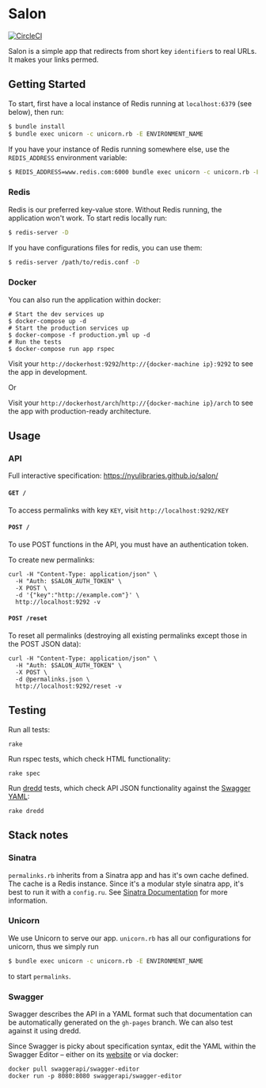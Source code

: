 # Salon
[![CircleCI](https://circleci.com/gh/NYULibraries/salon.svg?style=svg)](https://circleci.com/gh/NYULibraries/salon)

Salon is a simple app that redirects from short key `identifier`s to real URLs. It makes your links permed.

## Getting Started

To start, first have a local instance of Redis running at `localhost:6379` (see below), then run:

```sh
$ bundle install
$ bundle exec unicorn -c unicorn.rb -E ENVIRONMENT_NAME
```

If you have your instance of Redis running somewhere else, use the `REDIS_ADDRESS` environment
variable:

```sh
$ REDIS_ADDRESS=www.redis.com:6000 bundle exec unicorn -c unicorn.rb -E ENVIRONMENT_NAME -D
```

### Redis

Redis is our preferred key-value store. Without Redis running, the application won't work. To start redis locally run:

```sh
$ redis-server -D
```

If you have configurations files for redis, you can use them:

```sh
$ redis-server /path/to/redis.conf -D
```

### Docker

You can also run the application within docker:

```
# Start the dev services up
$ docker-compose up -d
# Start the production services up
$ docker-compose -f production.yml up -d
# Run the tests
$ docker-compose run app rspec
```

Visit your `http://dockerhost:9292`/`http://{docker-machine ip}:9292` to see the app in development.

Or

Visit your `http://dockerhost/arch`/`http://{docker-machine ip}/arch` to see the app with production-ready architecture.

## Usage

### API

Full interactive specification: https://nyulibraries.github.io/salon/

#### `GET /`

To access permalinks with key `KEY`, visit `http://localhost:9292/KEY`

#### `POST /`

To use POST functions in the API, you must have an authentication token.

To create new permalinks:

```
curl -H "Content-Type: application/json" \
  -H "Auth: $SALON_AUTH_TOKEN" \
  -X POST \
  -d '{"key":"http://example.com"}' \
  http://localhost:9292 -v
```

#### `POST /reset`

To reset all permalinks (destroying all existing permalinks except those in the POST JSON data):

```
curl -H "Content-Type: application/json" \
  -H "Auth: $SALON_AUTH_TOKEN" \
  -X POST \
  -d @permalinks.json \
  http://localhost:9292/reset -v
```

## Testing

Run all tests:

```
rake
```

Run rspec tests, which check HTML functionality:

```
rake spec
```

Run [dredd](https://github.com/apiaryio/dredd) tests, which check API JSON functionality against the [Swagger YAML](#swagger):

```
rake dredd
```

## Stack notes

### Sinatra

`permalinks.rb` inherits from a Sinatra app and has it's own cache defined. The cache is a Redis instance. Since it's a modular style sinatra app, it's best to run it with a `config.ru`. See [Sinatra Documentation](http://www.sinatrarb.com/intro.html#Sinatra::Base%20-%20Middleware,%20Libraries,%20and%20Modular%20Apps) for more information.

### Unicorn

We use Unicorn to serve our app. `unicorn.rb` has all our configurations for unicorn, thus we simply run

```sh
$ bundle exec unicorn -c unicorn.rb -E ENVIRONMENT_NAME
```

to start `permalinks`.

### Swagger

Swagger describes the API in a YAML format such that documentation can be automatically generated on the `gh-pages` branch. We can also test against it using dredd.

Since Swagger is picky about specification syntax, edit the YAML within the Swagger Editor – either on its [website](http://editor.swagger.io/) or via docker:

```
docker pull swaggerapi/swagger-editor
docker run -p 8080:8080 swaggerapi/swagger-editor
```
